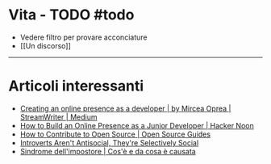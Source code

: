 # Vita - TODO #todo 
- Vedere filtro per provare acconciature
- [[Un discorso]]

---
# Articoli interessanti
- [Creating an online presence as a developer | by Mircea Oprea | StreamWriter | Medium](https://medium.com/streamwriter/creating-an-online-presence-as-a-developer-369ec79fb311)
- [How to Build an Online Presence as a Junior Developer | Hacker Noon](https://hackernoon.com/how-to-build-an-online-presence-as-a-junior-developer-c90bc096989b)
- [How to Contribute to Open Source | Open Source Guides](https://opensource.guide/how-to-contribute/)
- [Introverts Aren't Antisocial, They're Selectively Social](https://introvertdear.com/news/ways-that-introverts-socialize-differently-than-extroverts/#:~:text=Sometimes%20it's%20easy%20to%20spot,of%20real%20value%20to%20say.)
- [Sindrome dell'impostore | Cos'è e da cosa è causata](https://istitutosantachiara.it/la-sindrome-dellimpostore/#:~:text=La%20sindrome%20dell'impostore%20%C3%A8%20dunque%20il%20fenomeno%20per%20cui,indegnit%C3%A0%20e%20inefficienza%20professionale%20e)